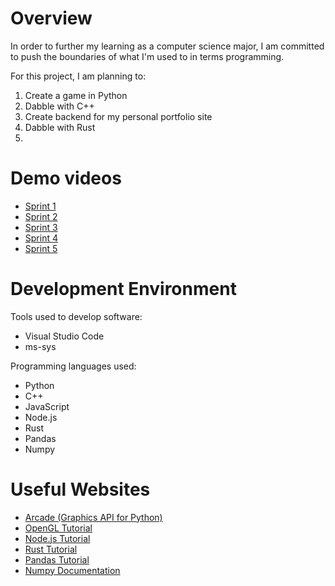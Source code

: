 # Overview

In order to further my learning as a computer science major,
I am committed to push the boundaries of what I'm used to in terms programming.

For this project, I am planning to:
1. Create a game in Python
2. Dabble with C++
3. Create backend for my personal portfolio site
4. Dabble with Rust
5.  

# Demo videos
* [Sprint 1]()
* [Sprint 2](https://youtu.be/U5fhrKRoq8A)
* [Sprint 3](https://youtu.be/SkegdekTa1c)
* [Sprint 4]()
* [Sprint 5]()

# Development Environment

Tools used to develop software:
* Visual Studio Code
* ms-sys

Programming languages used:
* Python
* C++
* JavaScript
* Node.js
* Rust
* Pandas
* Numpy

# Useful Websites

* [Arcade (Graphics API for Python)](https://api.arcade.academy/en/latest/examples/platform_tutorial/index.html)
* [OpenGL Tutorial](https://learnopengl.com/)
* [Node.js Tutorial](https://www.w3schools.com/nodejs/default.asp)
* [Rust Tutorial](https://www.tutorialspoint.com/rust/index.htm)
* [Pandas Tutorial](https://pandas.pydata.org/docs/user_guide/index.html)
* [Numpy Documentation](https://numpy.org/doc/stable/)